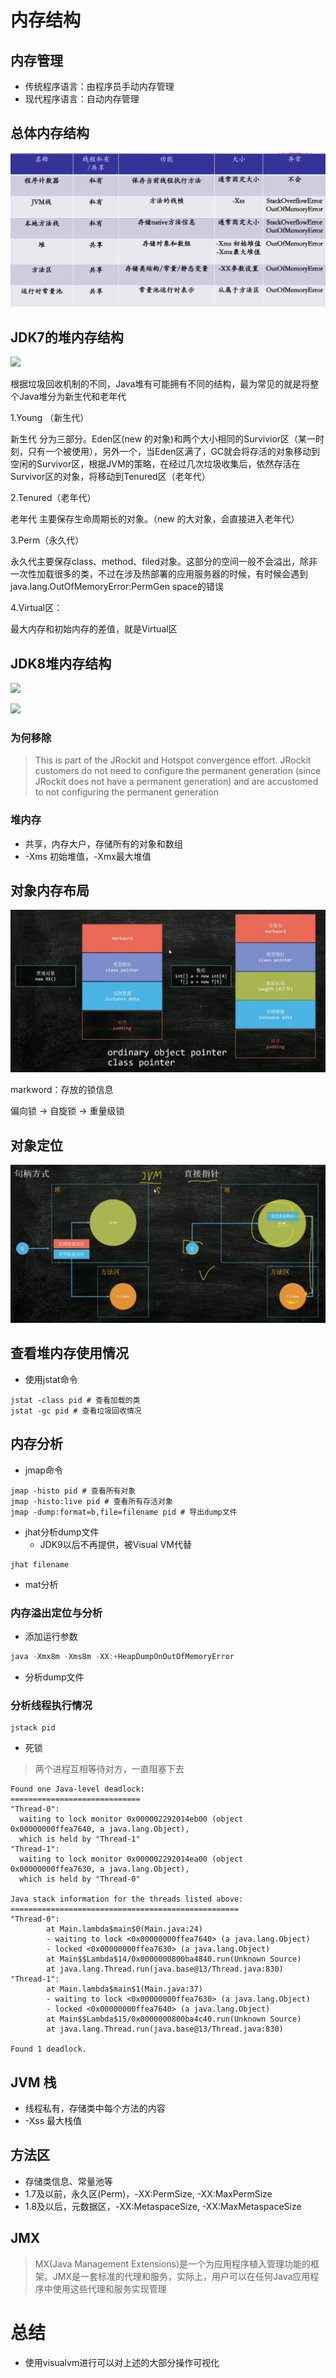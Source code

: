 # 内存结构

## 内存管理

- 传统程序语言：由程序员手动内存管理
- 现代程序语言：自动内存管理

## 总体内存结构

![批注 2020-01-03 135700](/assets/批注%202020-01-03%20135700.png)

## JDK7的堆内存结构

![](https://img-blog.csdnimg.cn/20190222154219611.png?x-oss-process=image/watermark,type_ZmFuZ3poZW5naGVpdGk,shadow_10,text_aHR0cHM6Ly9ibG9nLmNzZG4ubmV0L3UwMTE2MjU0MjE=,size_16,color_FFFFFF,t_70)

根据垃圾回收机制的不同，Java堆有可能拥有不同的结构，最为常见的就是将整个Java堆分为新生代和老年代

1.Young （新生代）

新生代 分为三部分。Eden区(new 的对象)和两个大小相同的Survivior区（某一时刻，只有一个被使用），另外一个，当Eden区满了，GC就会将存活的对象移动到空闲的Survivor区，根据JVM的策略，在经过几次垃圾收集后，依然存活在Survivor区的对象，将移动到Tenured区（老年代）

2.Tenured（老年代）

老年代 主要保存生命周期长的对象。（new 的大对象，会直接进入老年代）

3.Perm（永久代）

永久代主要保存class、method、filed对象。这部分的空间一般不会溢出，除非一次性加载很多的类，不过在涉及热部署的应用服务器的时候，有时候会遇到 java.lang.OutOfMemoryError:PermGen space的错误

4.Virtual区：

最大内存和初始内存的差值，就是Virtual区

## JDK8堆内存结构

![](https://img-blog.csdnimg.cn/20190222154349947.png?x-oss-process=image/watermark,type_ZmFuZ3poZW5naGVpdGk,shadow_10,text_aHR0cHM6Ly9ibG9nLmNzZG4ubmV0L3UwMTE2MjU0MjE=,size_16,color_FFFFFF,t_70)

![](https://img-blog.csdnimg.cn/20190222154442676.png?x-oss-process=image/watermark,type_ZmFuZ3poZW5naGVpdGk,shadow_10,text_aHR0cHM6Ly9ibG9nLmNzZG4ubmV0L3UwMTE2MjU0MjE=,size_16,color_FFFFFF,t_70)

### 为何移除

>This is part of the JRockit and Hotspot convergence effort. JRockit customers do not need to configure the permanent generation (since JRockit does not have a permanent generation) and are accustomed to not configuring the permanent generation

### 堆内存

- 共享，内存大户，存储所有的对象和数组
- -Xms 初始堆值，-Xmx最大堆值

## 对象内存布局

![批注 2020-05-11 111756](/assets/批注%202020-05-11%20111756.png)

markword：存放的锁信息

偏向锁 -> 自旋锁 -> 重量级锁

## 对象定位

![批注 2020-05-11 134427](/assets/批注%202020-05-11%20134427.png)

## 查看堆内存使用情况

- 使用jstat命令

```shell
jstat -class pid # 查看加载的类
jstat -gc pid # 查看垃圾回收情况
```

## 内存分析

- jmap命令

```shell
jmap -histo pid # 查看所有对象
jmap -histo:live pid # 查看所有存活对象
jmap -dump:format=b,file=filename pid # 导出dump文件
```

- jhat分析dump文件
    - JDK9以后不再提供，被Visual VM代替

```shell
jhat filename
```

- mat分析

### 内存溢出定位与分析

- 添加运行参数

```java
java -Xmx8m -Xms8m -XX:+HeapDumpOnOutOfMemoryError
```

- 分析dump文件

### 分析线程执行情况

```shell
jstack pid
```

- 死锁

> 两个进程互相等待对方，一直阻塞下去

```text
Found one Java-level deadlock:
=============================
"Thread-0":
  waiting to lock monitor 0x000002292014eb00 (object 0x00000000ffea7640, a java.lang.Object),
  which is held by "Thread-1"
"Thread-1":
  waiting to lock monitor 0x000002292014ea00 (object 0x00000000ffea7630, a java.lang.Object),
  which is held by "Thread-0"

Java stack information for the threads listed above:
===================================================
"Thread-0":
        at Main.lambda$main$0(Main.java:24)
        - waiting to lock <0x00000000ffea7640> (a java.lang.Object)
        - locked <0x00000000ffea7630> (a java.lang.Object)
        at Main$$Lambda$14/0x0000000800ba4840.run(Unknown Source)
        at java.lang.Thread.run(java.base@13/Thread.java:830)
"Thread-1":
        at Main.lambda$main$1(Main.java:37)
        - waiting to lock <0x00000000ffea7630> (a java.lang.Object)
        - locked <0x00000000ffea7640> (a java.lang.Object)
        at Main$$Lambda$15/0x0000000800ba4c40.run(Unknown Source)
        at java.lang.Thread.run(java.base@13/Thread.java:830)

Found 1 deadlock.
```

## JVM 栈

- 线程私有，存储类中每个方法的内容
- -Xss 最大栈值

## 方法区

- 存储类信息、常量池等
- 1.7及以前，永久区(Perm)，-XX:PermSize, -XX:MaxPermSize
- 1.8及以后，元数据区，-XX:MetaspaceSize, -XX:MaxMetaspaceSize

## JMX

>MX(Java Management Extensions)是一个为应用程序植入管理功能的框架。JMX是一套标准的代理和服务，实际上，用户可以在任何Java应用程序中使用这些代理和服务实现管理

# 总结

- 使用visualvm进行可以对上述的大部分操作可视化
